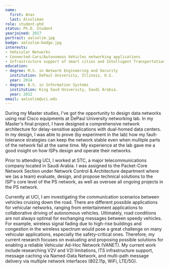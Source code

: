 ```yaml
---
name:
  first: Anas
  last: Alsoliman
role: student-phd
status: Ph.D. Student
yearjoined: 2017
portrait: aalsolim.jpg
badge: aalsolim-badge.jpg
interests:
- Vehicular Networks
- Connected-Cars/Autonomous Vehicles networking applications
- Infrastructure support of smart cities and Intelligent Transportation Systems (ITS)
education:
- degree: M.S. in Network Engineering and Security
  institution: DePaul University, Illinois, U.S.
  year: 2014
- degree: B.S. in Information Systems
  institution: King Saud University, Saudi Arabia.
  year: 2012
email: aalsolim@uci.edu
---
```


During my Master studies, I've got the opportunity to design data networks using real Cisco equipments at DePaul University networking lab. In my Master's final project, I have designed a comprehensive network architecture for delay-sensitive applications with dual-homed data centers. In my design, I was able to prove (by experiment in the lab) how my fault-tolerance strategies can keep the network stable even when multiple parts of the network fail at the same time. My experience at the lab gave me a good insight on how ISPs design and operate their networks.

Prior to attending UCI, I worked at STC, a major telecommunications company located in Saudi Arabia. I was assigned to the Packet-Core Network Section under Network Control & Architecture department where we (as a team) evaluate, design, and propose technical solutions to the ISP's core level of the PS network, as well as oversee all ongoing projects in the PS network.

Currently at UCI, I am investigating the communication scenarios between vehicles cruising down the road. There are different possible applications for vehicular networks, ranging from entertainment applications to collaborative driving of autonomous vehicles. Ultimately, road conditions are not always optimal for exchanging messages between speedy vehicles. For example, wireless signal fading due to high-rise buildings and congestion in the wireless spectrum would pose a great challenge on many vehicular applications, especially the safety-critical ones. Therefore, my current research focuses on evaluating and proposing possible solutions for enabling a reliable Vehicular Ad-Hoc Network (VANET). My current work include researching V2V and V2I limitations, ITS infrastructure support, message caching via Named-Data Network, and multi-path message delivery via multiple network interfaces (802.11p, WiFi, LTE/5G).

